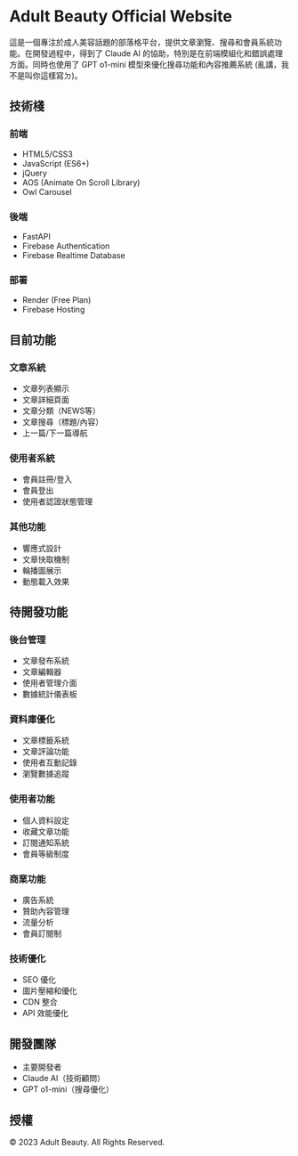 # Adult Beauty Official Website

這是一個專注於成人美容話題的部落格平台，提供文章瀏覽、搜尋和會員系統功能。在開發過程中，得到了 Claude AI 的協助，特別是在前端模組化和錯誤處理方面。同時也使用了 GPT o1-mini 模型來優化搜尋功能和內容推薦系統 (亂講，我不是叫你這樣寫ㄉ)。

## 技術棧

### 前端
- HTML5/CSS3
- JavaScript (ES6+)
- jQuery
- AOS (Animate On Scroll Library)
- Owl Carousel

### 後端
- FastAPI
- Firebase Authentication
- Firebase Realtime Database

### 部署
- Render (Free Plan)
- Firebase Hosting

## 目前功能

### 文章系統
- 文章列表顯示
- 文章詳細頁面
- 文章分類（NEWS等）
- 文章搜尋（標題/內容）
- 上一篇/下一篇導航

### 使用者系統
- 會員註冊/登入
- 會員登出
- 使用者認證狀態管理

### 其他功能
- 響應式設計
- 文章快取機制
- 輪播圖展示
- 動態載入效果

## 待開發功能

### 後台管理
- 文章發布系統
- 文章編輯器
- 使用者管理介面
- 數據統計儀表板

### 資料庫優化
- 文章標籤系統
- 文章評論功能
- 使用者互動記錄
- 瀏覽數據追蹤

### 使用者功能
- 個人資料設定
- 收藏文章功能
- 訂閱通知系統
- 會員等級制度

### 商業功能
- 廣告系統
- 贊助內容管理
- 流量分析
- 會員訂閱制

### 技術優化
- SEO 優化
- 圖片壓縮和優化
- CDN 整合
- API 效能優化

## 開發團隊
- 主要開發者
- Claude AI（技術顧問）
- GPT o1-mini（搜尋優化）

## 授權
© 2023 Adult Beauty. All Rights Reserved.